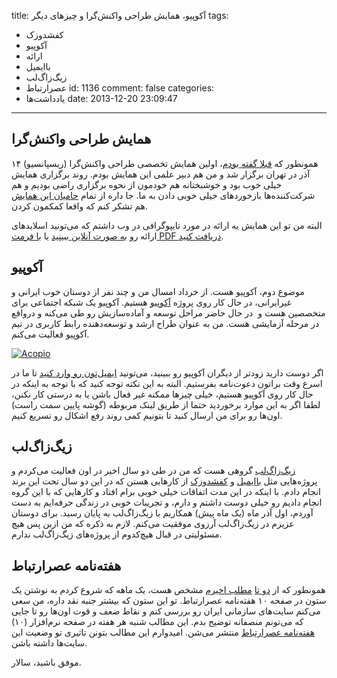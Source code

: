 title: آکوپیو، همایش طراحی واکنش‌گرا و چیزهای دیگر
tags:
  - کفشدوزک
  - آکوپیو
  - ارائه
  - باایمیل
  - زیگ‌زاگ‌لب
  - عصرارتباط
id: 1136
comment: false
categories:
  - یاد‌داشت‌ها
date: 2013-12-20 23:09:47
---

## همایش طراحی واکنش‌گرا

همونطور که [قبلا گفته بودم](http://sallar.me/1392/08/22/first-rwd-conference-in-iran/ "اولین همایش تخصصی طراحی واکنش‌گرا")، اولین همایش تخصصی طراحی واکنش‌گرا (ریسپانسیو) ۱۴ آذر در تهران برگزار شد و من هم دبیر علمی این همایش بودم. روند برگزاری همایش خیلی خوب بود و خوشبختانه هم خودمون از نحوه برگزاری راضی بودیم و هم شرکت‌کننده‌ها بازخوردهای خیلی خوبی دادن به ما. جا داره از تمام [حامیان این همایش](http://conf.wsschool.org/rwd/#sponsors) هم تشکر کنم که واقعا کمکمون کردن.

البته من تو این همایش یه ارائه در مورد تایپوگرافی در وب داشتم که می‌تونید اسلایدهای ارائه رو [به صورت آنلاین ببینید](http://www.slideshare.net/sallark/rwd-conf) یا [با فرمت PDF دریافت کنید](https://dl.dropboxusercontent.com/u/16657557/RWDConf-Dec_05_2013.pdf).

<!--more-->

## آکوپیو

موضوع دوم، آکوپیو هست. از خرداد امسال من و چند نفر از دوستان خوب ایرانی و غیرایرانی، در حال کار روی پروژه [آکوپیو](https://acop.io) هستیم. آکوپیو یک شبکه اجتماعی برای متخصصین هست و  در حال حاضر مراحل توسعه و آماده‌سازیش رو طی می‌کنه و درواقع در مرحله آزمایشی هست. من به عنوان طراح ارشد و توسعه‌دهنده رابط کاربری در تیم آکوپیو فعالیت می‌کنم.

[![Acopio](http://sallar.me/wp-content/uploads/2013/12/acopio.jpg)](https://acop.io)

اگر دوست دارید زودتر از دیگران آکوپیو رو ببینید، می‌تونید [ایمیل‌تون رو وارد کنید](https://acop.io/apply) تا ما در اسرع وقت براتون دعوت‌نامه بفرستیم. البته به این نکته توجه کنید که با توجه به اینکه در حال کار روی آکوپیو هستیم، خیلی چیزها ممکنه غیر فعال باشن یا به درستی کار نکنن، لطفا اگر به این موارد برخوردید حتما از طریق لینک مربوطه (گوشه پایین سمت راست) اون‌ها رو برای من ارسال کنید تا بتونیم کمی روند رفع اشکال رو تسریع کنیم.

## زیگ‌زاگ‌لب

[زیگ‌زاگ‌لب](http://zigzaglab.com) گروهی هست که من در طی دو سال اخیر در اون فعالیت می‌کردم و پروژه‌هایی مثل [باایمیل](http://sallar.me/1391/08/23/introducing-baaemail/ "شروع فعالیت استارت‌آپ باایمیل") و [کفشدوزک](http://sallar.me/1392/04/10/ladybug/ "کفشدوزک") از کارهایی هستن که در این دو سال تحت این برند انجام دادم. با اینکه در این مدت اتفاقات خیلی خوبی برام افتاد و کارهایی که با این گروه انجام دادیم رو خیلی دوست داشتم و دارم، و تجریبات خوبی در زندگی حرفه‌ایم به دست آوردم، اول آذر ماه (یک ماه پیش) همکاریم با زیگ‌زاگ‌لب به پایان رسید. برای دوستان عزیزم در زیگ‌زاگ‌لب آرزوی موفقیت می‌کنم. لازم به ذکره که من ازین پس هیچ مسئولیتی در قبال هیچ‌کدوم از پروژه‌های زیگ‌زاگ‌لب ندارم.

## هفته‌نامه عصرارتباط

همونطور که از [دو تا](http://sallar.me/1392/09/06/asre-ertebat-article-issue-1/ "بررسی وب‌سایت‌های سازمانی در ایران / شماره ۱: مشخصات یک وب‌سایت زیبا و کاربردپذیر") [مطلب اخیرم](http://sallar.me/1392/09/24/asre-ertebat-article-issue-4/ "بررسی وب‌سایت‌های سازمانی در ایران / شماره ۴: سایت نماد اعتماد الکترونیکی") مشخص هست، یک ماهه که شروع کردم به نوشتن یک ستون در صفحه ۱۰ هفته‌نامه عصرارتباط. تو این ستون که بیشتر جنبه نقد داره، من سعی می‌کنم سایت‌های سازمانی ایران رو بررسی کنم و نقاط ضعف و قوت اون‌ها رو تا جایی که می‌تونم منصفانه توضیح بدم. این مطالب شنبه هر هفته در صفحه نرم‌افزار (۱۰) [هفته‌نامه عصرارتباط](http://asreertebat.com/) منتشر می‌شن. امیدوارم این مطالب بتونن تاثیری تو وضعیت این سایت‌ها داشته باشن.

موفق باشید،
سالار.